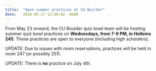 ```yaml
---
title:  "Open summer practices at CU Boulder"
date:   2018-05-17 12:08:02 -0600
---
```


From May 23 onward, the CU Boulder quiz bowl team will be hosting summer quiz
bowl practices on **Wednesdays, from 7-9 PM, in Hellems 245**. These practices
are open to everyone (including high schoolers).

UPDATE: Due to issues with room reservations, practices will be held in room 247
(or possibly 251).

UPDATE: There is **no** practice on July 4th.
